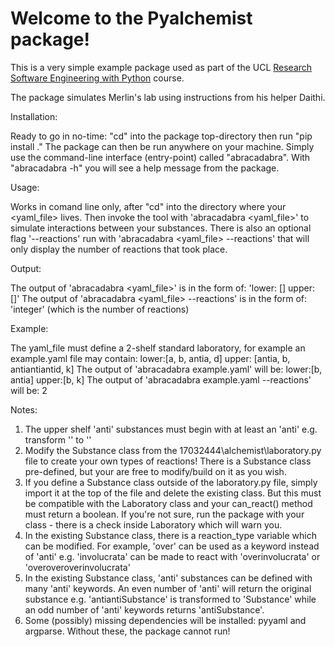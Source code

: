 
Welcome to the Pyalchemist package!
===================================

This is a very simple example package used as part of the UCL
[Research Software Engineering with Python](development.rc.ucl.ac.uk/training/engineering) course.

The package simulates Merlin's lab using instructions from his helper Daithi.


Installation:

Ready to go in no-time: "cd" into the package top-directory then run "pip install ."
The package can then be run anywhere on your machine. Simply use the command-line 
interface (entry-point) called "abracadabra". With "abracadabra -h" you will see a help
message from the package.
 

Usage:

Works in comand line only, after "cd" into the directory where your <yaml_file> lives. Then
invoke the tool with 'abracadabra <yaml_file>' to simulate interactions between your substances. 
There is also an optional flag '--reactions' run with 'abracadabra <yaml_file> --reactions'
that will only display the number of reactions that took place.


Output:

The output of 'abracadabra <yaml_file>' is in the form of:
'lower: [<list with substances remaining on lower shelf>]
 upper: [<list with substances remaining on upper shelf>]'
The output of 'abracadabra <yaml_file> --reactions' is in the form of:
'integer' (which is the number of reactions)


Example:

The yaml_file must define a 2-shelf standard laboratory, for example an example.yaml file may contain:
lower:[a, b, antia, d]
upper: [antia, b, antiantiantid, k]
The output of 'abracadabra example.yaml' will be:
lower:[b, antia]
upper:[b, k]
The output of 'abracadabra example.yaml --reactions' will be:
2


Notes:

1. The upper shelf 'anti' substances must begin with at least an 'anti' 
   e.g. transform '<Substanceanti>' to '<antiSubstance>'
2. Modify the Substance class from the 17032444\alchemist\laboratory.py
   file to create your own types of reactions! There is a Substance class pre-defined,
   but your are free to modify/build on it as you wish.
3. If you define a Substance class outside of the laboratory.py file, simply import it
   at the top of the file and delete the existing class. But this must be compatible
   with the Laboratory class and your can_react() method must return a boolean. If you're
   not sure, run the package with your class - there is a check inside Laboratory which will
   warn you.
4. In the existing Substance class, there is a reaction_type variable which can be modified.
   For example, 'over' can be used as a keyword instead of 'anti' e.g. 'involucrata' can be 
   made to react with 'overinvolucrata' or 'overoveroverinvolucrata'
5. In the existing Substance class, 'anti' substances can be defined with many 'anti' keywords.
   An even number of 'anti' will return the original substance e.g. 'antiantiSubstance'
   is transformed to 'Substance' while an odd number of 'anti' keywords returns 'antiSubstance'.
6. Some (possibly) missing dependencies will be installed: pyyaml and argparse. Without these,
   the package cannot run!

